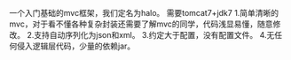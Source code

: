 一个入门基础的mvc框架，我们定名为halo。
需要tomcat7+jdk7
1.简单清晰的mvc，对于看不懂各种复杂封装还需要了解mvc的同学，代码浅显易懂，随意修改。
2.支持自动序列化为json和xml。
3.约定大于配置，没有配置文件。
4.无任何侵入逻辑层代码，少量的依赖jar。
